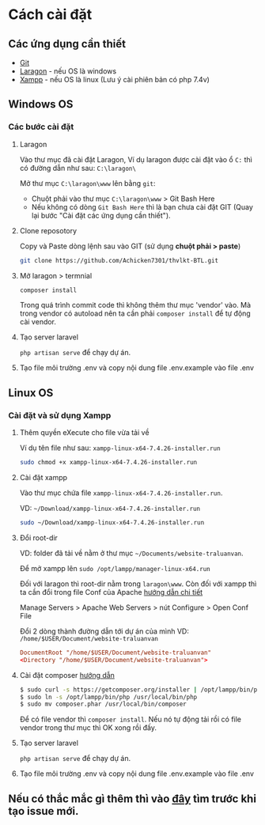 # Cách cài đặt
## Các ứng dụng cần thiết
- [Git](https://git-scm.com/)
- [Laragon](https://laragon.org/) - nếu OS là windows
- [Xampp](https://www.apachefriends.org/download.html) - nếu OS là linux (Lưu ý cài phiên bản có php 7.4v)
## Windows OS
### Các bước cài đặt
1. Laragon
    
    Vào thư mục đã cài đặt Laragon, Ví dụ laragon được cài đặt vào ổ `C:` thì có đường dẫn như sau: `C:\laragon\`

    Mở thư mục `C:\laragon\www` lên bằng `git`:

    - Chuột phải vào thư mục `C:\laragon\www` > Git Bash Here
    - Nếu không có dòng `Git Bash Here` thì là bạn chưa cài đặt GIT (Quay lại bước "Cài đặt các ứng dụng cần thiết").
2. Clone reposotory

    Copy và Paste dòng lệnh sau vào GIT (sử dụng **chuột phải > paste**)
    ```bash
    git clone https://github.com/Achicken7301/thvlkt-BTL.git
    ```
3. Mở laragon > termnial
    ```bash
    composer install
    ```
    Trong quá trình commit code thì không thêm thư mục 'vendor' vào. Mà trong vendor có autoload nên ta cần phải `composer install` để tự động cài vendor.
4. Tạo server laravel

    `php artisan serve` để chạy dự án.
5. Tạo file môi trường .env và copy nội dung file .env.example vào file .env
## Linux OS
### Cài đặt và sử dụng Xampp

1. Thêm quyền eXecute cho file vừa tải về

    Ví dụ tên file như sau: `xampp-linux-x64-7.4.26-installer.run`
    ```bash
    sudo chmod +x xampp-linux-x64-7.4.26-installer.run
    ```
2. Cài đặt xampp

    Vào thư mục chứa file `xampp-linux-x64-7.4.26-installer.run`. 
    
    VD: `~/Download/xampp-linux-x64-7.4.26-installer.run` 

    ```bash
    sudo ~/Download/xampp-linux-x64-7.4.26-installer.run
    ```
3. Đổi root-dir

    VD: folder đã tải về nằm ở thư mục `~/Documents/website-traluanvan`.
    
    Để mở xampp lên `sudo /opt/lampp/manager-linux-x64.run`

    Đối với laragon thì root-dir nằm trong `laragon\www`. Còn đối với xampp thì ta cần đổi trong file Conf của Apache
    [hướng dẫn chi tiết](https://stackoverflow.com/questions/18902887/how-to-configuring-a-xampp-web-server-for-different-root-directory)

    Manage Servers > Apache Web Servers > nút Configure > Open Conf File

    Đổi 2 dòng thành đường dẫn tới dự án của mình VD: `/home/$USER/Document/website-traluanvan`
    ```conf
    DocumentRoot "/home/$USER/Document/website-traluanvan"
    <Directory "/home/$USER/Document/website-traluanvan">
    ```
4. Cài đặt composer
    [hướng dẫn](https://askubuntu.com/questions/604522/install-composer-and-configure-with-xampp)
    ```bash
    $ sudo curl -s https://getcomposer.org/installer | /opt/lampp/bin/php
    $ sudo ln -s /opt/lampp/bin/php /usr/local/bin/php
    $ sudo mv composer.phar /usr/local/bin/composer
    ```

    Để có file vendor thì `composer install`. Nếu nó tự động tải rồi có file vendor trong thư mục thì OK xong rồi đấy.

5. Tạo server laravel

    `php artisan serve` để chạy dự án.
6. Tạo file môi trường .env và copy nội dung file .env.example vào file .env

## Nếu có thắc mắc gì thêm thì vào [đây](https://github.com/Tra-Luan-Van-Tot-Nghiep-HCMUT/website-traluanvan/issues?q=is%3Aissue+is%3Aopen+label%3A%22good+first+issue%22) tìm trước khi tạo issue mới.

